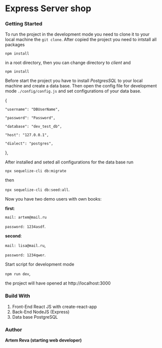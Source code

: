 # Express Server shop

### Getting Started

To run the project in the development mode you need to clone it to your local machine the `git clone`. After copied the project you need to intstall all packages

`npm install`

in a root directory, then you can change directory to *client* and

`npm install`

Before start the project you have to install _PostgresSQL_ to your local machine and create a data base. Then open the config file for development mode `./config/config.js` and set configurations of your data base.

{

    "username": "DBUserName",

    "password": "Password",

    "database": "dev_test_db",

    "host": "127.0.0.1",

    "dialect": "postgres",
},

After installed and seted all configurations for the data base run 

`npx sequelize-cli db:migrate`

then 

`npx sequelize-cli db:seed:all`.

Now you have two demo users with own books:

**first**:

`mail: artem@mail.ru`

`password: 1234asdf`.

**second**:

`mail: lisa@mail.ru`,

`password: 1234qwer`.

Start script for development mode

`npm run dev`,

the project will have opened at http://localhost:3000  

### Build With 

1. Front-End React JS with create-react-app
2. Back-End NodeJS (Express)
3. Data base PostgreSQL 


### Author

**Artem Reva (starting web developer)**
